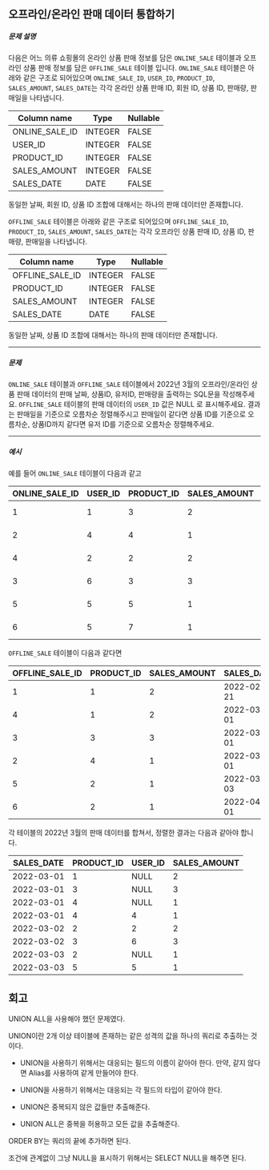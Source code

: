 ## 오프라인/온라인 판매 데이터 통합하기

##### 문제 설명

다음은 어느 의류 쇼핑몰의 온라인 상품 판매 정보를 담은 `ONLINE_SALE` 테이블과 오프라인 상품 판매 정보를 담은 `OFFLINE_SALE` 테이블 입니다. `ONLINE_SALE` 테이블은 아래와 같은 구조로 되어있으며 `ONLINE_SALE_ID`, `USER_ID`, `PRODUCT_ID`, `SALES_AMOUNT`, `SALES_DATE`는 각각 온라인 상품 판매 ID, 회원 ID, 상품 ID, 판매량, 판매일을 나타냅니다.

| Column name    | Type    | Nullable |
| -------------- | ------- | -------- |
| ONLINE_SALE_ID | INTEGER | FALSE    |
| USER_ID        | INTEGER | FALSE    |
| PRODUCT_ID     | INTEGER | FALSE    |
| SALES_AMOUNT   | INTEGER | FALSE    |
| SALES_DATE     | DATE    | FALSE    |

동일한 날짜, 회원 ID, 상품 ID 조합에 대해서는 하나의 판매 데이터만 존재합니다.

`OFFLINE_SALE` 테이블은 아래와 같은 구조로 되어있으며 `OFFLINE_SALE_ID`, `PRODUCT_ID`, `SALES_AMOUNT`, `SALES_DATE`는 각각 오프라인 상품 판매 ID, 상품 ID, 판매량, 판매일을 나타냅니다.

| Column name     | Type    | Nullable |
| --------------- | ------- | -------- |
| OFFLINE_SALE_ID | INTEGER | FALSE    |
| PRODUCT_ID      | INTEGER | FALSE    |
| SALES_AMOUNT    | INTEGER | FALSE    |
| SALES_DATE      | DATE    | FALSE    |

동일한 날짜, 상품 ID 조합에 대해서는 하나의 판매 데이터만 존재합니다.

------

##### 문제

`ONLINE_SALE` 테이블과 `OFFLINE_SALE` 테이블에서 2022년 3월의 오프라인/온라인 상품 판매 데이터의 판매 날짜, 상품ID, 유저ID, 판매량을 출력하는 SQL문을 작성해주세요. `OFFLINE_SALE` 테이블의 판매 데이터의 `USER_ID` 값은 NULL 로 표시해주세요. 결과는 판매일을 기준으로 오름차순 정렬해주시고 판매일이 같다면 상품 ID를 기준으로 오름차순, 상품ID까지 같다면 유저 ID를 기준으로 오름차순 정렬해주세요.

------

##### 예시

예를 들어 `ONLINE_SALE` 테이블이 다음과 같고

| ONLINE_SALE_ID | USER_ID | PRODUCT_ID | SALES_AMOUNT | SALES_DATE |
| -------------- | ------- | ---------- | ------------ | ---------- |
| 1              | 1       | 3          | 2            | 2022-02-25 |
| 2              | 4       | 4          | 1            | 2022-03-01 |
| 4              | 2       | 2          | 2            | 2022-03-02 |
| 3              | 6       | 3          | 3            | 2022-03-02 |
| 5              | 5       | 5          | 1            | 2022-03-03 |
| 6              | 5       | 7          | 1            | 2022-04-06 |

`OFFLINE_SALE` 테이블이 다음과 같다면

| OFFLINE_SALE_ID | PRODUCT_ID | SALES_AMOUNT | SALES_DATE |
| --------------- | ---------- | ------------ | ---------- |
| 1               | 1          | 2            | 2022-02-21 |
| 4               | 1          | 2            | 2022-03-01 |
| 3               | 3          | 3            | 2022-03-01 |
| 2               | 4          | 1            | 2022-03-01 |
| 5               | 2          | 1            | 2022-03-03 |
| 6               | 2          | 1            | 2022-04-01 |

각 테이블의 2022년 3월의 판매 데이터를 합쳐서, 정렬한 결과는 다음과 같아야 합니다.

| SALES_DATE | PRODUCT_ID | USER_ID | SALES_AMOUNT |
| ---------- | ---------- | ------- | ------------ |
| 2022-03-01 | 1          | NULL    | 2            |
| 2022-03-01 | 3          | NULL    | 3            |
| 2022-03-01 | 4          | NULL    | 1            |
| 2022-03-01 | 4          | 4       | 1            |
| 2022-03-02 | 2          | 2       | 2            |
| 2022-03-02 | 3          | 6       | 3            |
| 2022-03-03 | 2          | NULL    | 1            |
| 2022-03-03 | 5          | 5       | 1            |

## 회고

UNION ALL을 사용해야 했던 문제였다.

UNION이란 2개 이상 테이블에 존재하는 같은 성격의 값을 하나의 쿼리로 추출하는 것이다.

- UNION을 사용하기 위해서는 대응되는 필드의 이름이 같아야 한다. 만약, 같지 않다면 Alias를 사용하여 같게 만들어야 한다.
- UNION을 사용하기 위해서는 대응되는 각 필드의 타입이 같아야 한다.

- UNION은 중복되지 않은 값들만 추출해준다.
- UNION ALL은 중복을 허용하고 모든 값을 추출해준다.

ORDER BY는 쿼리의 끝에 추가하면 된다.

조건에 관계없이 그냥 NULL을 표시하기 위해서는 SELECT NULL을 해주면 된다.